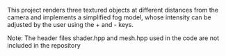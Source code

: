 This project renders three textured objects at different distances from the camera and implements a simplified fog model, 
whose intensity can be adjusted by the user using the + and - keys.

Note: The header files shader.hpp and mesh.hpp used in the code are not included in the repository
